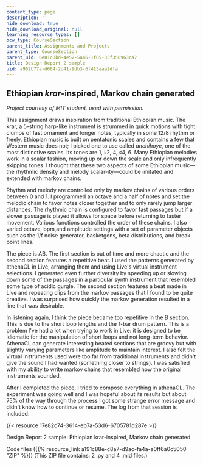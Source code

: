 ```yaml
---
content_type: page
description: ''
hide_download: true
hide_download_original: null
learning_resource_types: []
ocw_type: CourseSection
parent_title: Assignments and Projects
parent_type: CourseSection
parent_uid: 6e81c0bd-4e52-5a46-1f05-35f350963ca7
title: Design Report 2 sample
uid: a952b77a-d664-2d41-9db3-6f413aaa2dfa
---
```


Ethiopian _krar_\-inspired, Markov chain generated
--------------------------------------------------

_Project courtesy of MIT student, used with permission._

This assignment draws inspiration from traditional Ethiopian music. The krar, a 5-string harp-like instrument is strummed in quick motions with tight clumps of fast ornament and longer notes, typically in some 12/8 rhythm or freely. Ethiopian music is built on pentatonic scales and contains a few that Western music does not; I picked one to use called _anchihoye_, one of the most distinctive scales. Its tones are 1, ♭2, 4, ♯4, 6. Many Ethiopian melodies work in a scalar fashion, moving up or down the scale and only infrequently skipping tones. I thought that these two aspects of some Ethiopian music—the rhythmic density and melody scalar-ity—could be imitated and extended with markov chains.

Rhythm and melody are controlled only by markov chains of various orders between 0 and 1. I programmed an octave and a half of notes and set the melodic chain to favor notes closer together and to only rarely jump larger distances. The rhythmic chain is configured to favor fast passages but if a slower passage is played it allows for space before returning to faster movement. Various functions controlled the order of these chains. I also varied octave, bpm,and amplitude settings with a set of parameter objects such as the 1/f noise generator, basketgens, beta distributions, and break point lines.

The piece is AB. The first section is out of time and more chaotic and the second section features a repetitive beat. I used the patterns generated by athenaCL in Live, arranging them and using Live's virtual instrument selections. I generated even further diversity by speeding up or slowing down some of the passages in a particular synth instrument that resembled some type of acidic gurgle. The second section features a beat made in Live and repeating clips from the markov passages that I found to be quite creative. I was surprised how quickly the markov generation resulted in a line that was desirable.

In listening again, I think the piece became too repetitive in the B section. This is due to the short loop lengths and the 1-bar drum pattern. This is a problem I've had a lot when trying to work in Live: it is designed to be idiomatic for the manipulation of short loops and not long-term behavior. AthenaCL can generate interesting beated sections that are groovy but with slightly varying parameters like amplitude to maintain interest. I also felt the virtual instruments used were too far from traditional instruments and didn't give the sound I had wanted (something closer to strings). I was satisfied with my ability to write markov chains that resembled how the original instruments sounded.

After I completed the piece, I tried to compose everything in athenaCL. The experiment was going well and I was hopeful about its results but about 75% of the way through the process I got some strange error message and didn't know how to continue or resume. The log from that session is included.

{{< resource 17e82c74-3614-eb7a-53d6-6705781d287e >}}

Design Report 2 sample: Ethiopian krar-inspired, Markov chain generated

Code files ({{% resource_link a191c88e-c8a7-d9ac-fa4a-a0ff6a0c5050 "ZIP" %}}) (This ZIP file contains: 2 .py and 4 .mid files.)